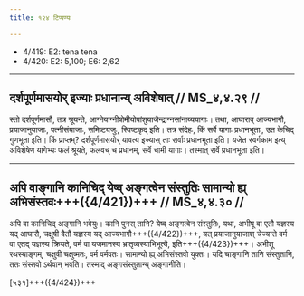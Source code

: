 ```yaml
---
title: १२४ टिप्पण्यः

---
```

- 4/419: E2: tena tena
- 4/420: E2: 5,100; E6: 2,62

____________________________________________

## दर्शपूर्णमासयोर् इज्याः प्रधानान्य् अविशेषात् // MS_४,४.२९ //

स्तो दर्शपूर्णमासौ, तत्र श्रूयन्ते, आग्नेयाग्नीषोमीयोपांशुयाजैन्द्राग्नसांनाय्ययागाः। तथा, आघाराव् आज्यभागौ, प्रयाजानुयाजाः, पत्नीसंयाजाः, समिष्टयजुः, स्विष्टकृद् इति। तत्र संदेहः, किं सर्वे यागाः प्रधानभूताः, उत केचिद् गुणभूता इति। किं प्राप्तम्? दर्शपूर्णमासयोर् यावत्य इज्यास् ताः सर्वाः प्रधानभूता इति। यजेत स्वर्गकाम इत्य् अविशेषेण यागेभ्यः फलं श्रूयते, फलवच् च प्रधानम्, सर्वे चामी यागाः। तस्मात् सर्वे प्रधानभूता इति।


____________________________________________


## अपि वाङ्गानि कानिचिद् येष्व् अङ्गत्वेन संस्तुतिः सामान्यो ह्य् अभिसंस्तवः+++({4/421})+++ // MS_४,४.३० //

अपि वा कानिचिद् अङ्गानि भवेयुः। कानि पुनस् तानि? येष्व् अङ्गत्वेन संस्तुतिः, यथा, अभीषू वा एतौ यज्ञस्य यद् आघारौ, चक्षुषी वैतौ यज्ञस्य यद् आज्यभागौ+++({4/422})+++, यत् प्रयाजानुयाजाश् चेज्यन्ते वर्म वा एतद् यज्ञस्य क्रियते, वर्म वा यजमानस्य भ्रातृव्यस्याभिभूत्यै, इति+++({4/423})+++। अभीशू रथस्याङ्गम्, चक्षुषी चक्षुष्मतः, वर्म वर्मवतः। सामान्यो ह्य् अभिसंस्तवो युक्तः। यदि चाङ्गानि तानि संस्तुतानि, ततः संस्तवो ऽर्थवान् भवति। तस्माद् अङ्गसंस्तुतान्य् अङ्गानीति।

[५३१]+++({4/424})+++
